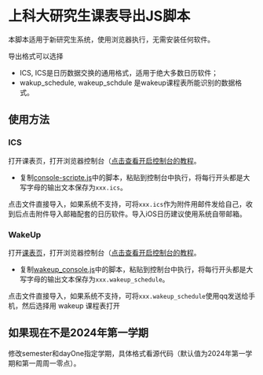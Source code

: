 # 上科大研究生课表导出JS脚本

本脚本适用于新研究生系统，使用浏览器执行，无需安装任何软件。

导出格式可以选择 
- ICS, ICS是日历数据交换的通用格式，适用于绝大多数日历软件；
- wakup_schedule, wakeup_schdule 是wakeup课程表所能识别的数据格式。

## 使用方法

### ICS

打开课表页，打开浏览器控制台（[点击查看开启控制台的教程](https://screenful.com/guide/how-to/how-to-open-the-browser-developer-console)。 

- 复制[console-scripte.js](./console-script.js)中的脚本，粘贴到控制台中执行，将每行开头都是大写字母的输出文本保存为`xxx.ics`。

点击文件直接导入，如果系统不支持，可将`xxx.ics`作为附件用邮件发给自己，收到后点击附件导入邮箱配套的日历软件。导入iOS日历建议使用系统自带邮箱。

### WakeUp

打开[课表页](https://graduate.shanghaitech.edu.cn/gsapp/sys/wdkbappshtech/*default/index.do)，打开浏览器控制台（[点击查看开启控制台的教程](https://screenful.com/guide/how-to/how-to-open-the-browser-developer-console)。 

- 复制[wakeup_console.js](./console-script.js)中的脚本，粘贴到控制台中执行，将每行开头都是大写字母的输出文本保存为`xxx.wakeup_schedule`。

点击文件直接导入，如果系统不支持，可将`xxx.wakeup_schedule`使用qq发送给手机，然后选择用 wakeup 课程表打开

## 如果现在不是2024年第一学期

修改semester和dayOne指定学期，具体格式看源代码（默认值为2024年第一学期和第一周周一零点）。
